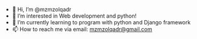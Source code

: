 - 👋 Hi, I’m @mzmzolqadr
- 👀 I’m interested in Web development and python!
- 🌱 I’m currently learning to program with python and Django framework
- 📫 How to reach me via email: mzmzolqadr@gmail.com

<!---
mzmzolqadr/mzmzolqadr is a ✨ special ✨ repository because its `README.md` (this file) appears on your GitHub profile.
You can click the Preview link to take a look at your changes.
--->
